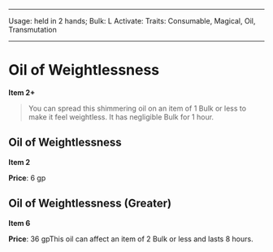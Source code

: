 
---
Usage: held in 2 hands;
Bulk: L
Activate: 
Traits: Consumable, Magical, Oil, Transmutation

---

# Oil of Weightlessness

**Item 2+**

> You can spread this shimmering oil on an item of 1 Bulk or less to make it feel weightless. It has negligible Bulk for 1 hour.

## Oil of Weightlessness

**Item 2**

**Price**: 6 gp

## Oil of Weightlessness (Greater)

**Item 6**

**Price**: 36 gpThis oil can affect an item of 2 Bulk or less and lasts 8 hours.
